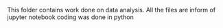 This folder contains work done on data analysis.
All the files are inform of jupyter notebook
coding was done in python